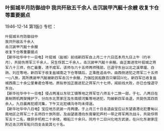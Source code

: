 ### 叶挺城半月防御战中  我共歼敌五千余人  击沉装甲汽艇十余艘  收复卞仓等重要据点

1946-12-14
第1版()
专栏：

    叶挺城半月防御战中
    我共歼敌五千余人
    击沉装甲汽艇十余艘
    收复卞仓等重要据点
    【新华社华中十一日电】叶挺城（盐城）前线新四军自上月二十六日迄本月九日上午（约半月），共毙伤蒋军三千余人，另生俘其二千余人，击沉装甲汽艇十余艘。由正面进攻叶挺城之蒋军八十三师，伤亡最重，溃不成军。该师与六十五师两师残部，已退守东台以北之溪草堰、白驹、刘庄等地，新四军于收复盐城南之卞仓等镇后，正乘胜追击中。由西侧进犯之蒋军二十五师一○八旅，其所携装甲汽艇被新四军击沉十余艘，乃强拉民船数百只窜回兴化，新四军已收复盐城西南二十余公里秦君仓等地。原拟参加正面进犯之蒋军六十七师，闻前线大败，亦已仓惶退守东台。
    【新华社华中十一日电】侵占两淮以东钦工镇等地之蒋军廿八师五十二旅一部，于七、八两日在美制蒋机两架掩护下，分向东北贾家庄及东南顺河集等地进犯，均被新四军击退，共毙伤其四百余人。九日晨再犯顺河集，下午又北犯横沟寺均未得逞。
    【新华社华中八日电】宝应地方武装一月两捷。于上月三十日击退由宝应以东望直港北犯曹甸以南地区之蒋军二十五师四十旅所部，及由望直港向东南窜犯芦村一带之蒋军两次战斗，共毙俘蒋军五十二名，缴获步机枪二十余枝，粮船三十余只。同月十二日兴化地方武装，在兴化东谢家庄附近击沉蒋军船只四支击毙其七十名。
